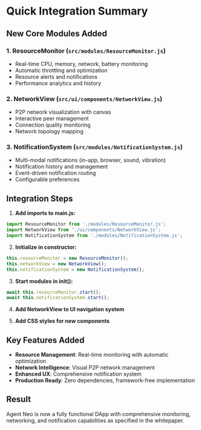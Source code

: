 # Quick Integration Summary

## New Core Modules Added

### 1. ResourceMonitor (`src/modules/ResourceMonitor.js`)
- Real-time CPU, memory, network, battery monitoring
- Automatic throttling and optimization
- Resource alerts and notifications
- Performance analytics and history

### 2. NetworkView (`src/ui/components/NetworkView.js`)
- P2P network visualization with canvas
- Interactive peer management
- Connection quality monitoring
- Network topology mapping

### 3. NotificationSystem (`src/modules/NotificationSystem.js`)
- Multi-modal notifications (in-app, browser, sound, vibration)
- Notification history and management
- Event-driven notification routing
- Configurable preferences

## Integration Steps

1. **Add imports to main.js:**
```javascript
import ResourceMonitor from './modules/ResourceMonitor.js';
import NetworkView from './ui/components/NetworkView.js';
import NotificationSystem from './modules/NotificationSystem.js';
```

2. **Initialize in constructor:**
```javascript
this.resourceMonitor = new ResourceMonitor();
this.networkView = new NetworkView();
this.notificationSystem = new NotificationSystem();
```

3. **Start modules in init():**
```javascript
await this.resourceMonitor.start();
await this.notificationSystem.start();
```

4. **Add NetworkView to UI navigation system**

5. **Add CSS styles for new components**

## Key Features Added

- **Resource Management**: Real-time monitoring with automatic optimization
- **Network Intelligence**: Visual P2P network management
- **Enhanced UX**: Comprehensive notification system
- **Production Ready**: Zero dependencies, framework-free implementation

## Result

Agent Neo is now a fully functional DApp with comprehensive monitoring, networking, and notification capabilities as specified in the whitepaper.